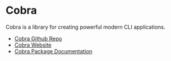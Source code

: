 # Cobra

Cobra is a library for creating powerful modern CLI applications.

- [Cobra Github Repo](https://github.com/spf13/cobra)
- [Cobra Website](https://cobra.dev/)
- [Cobra Package Documentation](https://pkg.go.dev/github.com/spf13/cobra)
